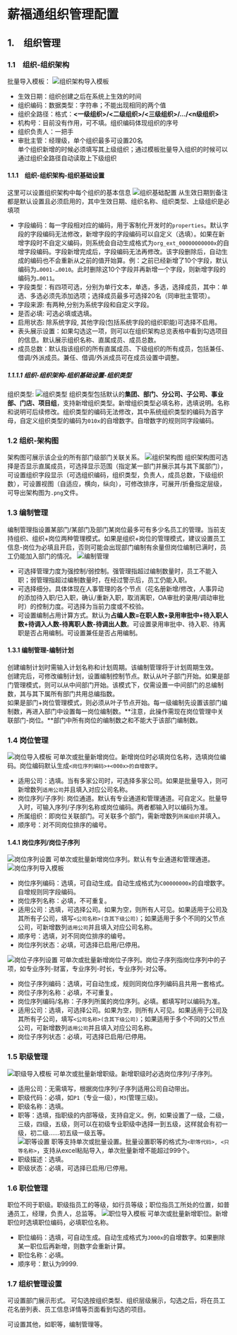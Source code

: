 # 薪福通组织管理配置
## 1.　组织管理
### 1.1　组织-组织架构
批量导入模板：
![组织架构导入模板](./图片/1_1组织架构导入模板.png)
- 生效日期：组织创建之后在系统上生效的时间<br>
- 组织编码：数据类型：字符串；不能出现相同的两个值<br>
- 组织全路径：格式：**<一级组织>/<二级组织>/<三级组织>/…/<n级组织>**<br>
- 机构号：目前没有作用，可不填。组织编码体现组织的序号<br>
- 组织负责人：一把手<br>
- 审批主管：经理级，单个组织最多可设置20名<br>
单个组织新增的时候必须填写其上级组织；通过模板批量导入组织的时候可以通过组织全路径自动读取上下级组织<br>

#### 1.1.1　组织-组织架构-组织基础设置
这里可以设置组织架构中每个组织的基本信息
![组织基础配置](./图片/1_1_1组织基本配置.png)
从生效日期到备注都是默认设置且必须启用的，其中生效日期、组织名称、组织类型、上级组织是必填项<br>
- 字段编码：每一字段相对应的编码，用于客制化开发时的`properties`。默认字段的字段编码无法修改，新增字段的字段编码可以自定义（选填）。如果在新增字段时不自定义编码，则系统会自动生成格式为`org_ext_00000000000x`的自增字段编码。字段新增完成后，字段编码无法再修改。该字段删除后，自动生成的编码也不会重新从之前的值开始算。例：之前已经新增了10个字段，默认编码为`…0001-…0010`。此时删除这10个字段并再新增一个字段，则新增字段的编码为`…0011`。<br>
- 字段类型：有四项可选，分别为单行文本，单选，多选，选择成员，其中：单选、多选必须先添加选项；选择成员最多可选择20名（同审批主管项）。<br>
- 字段来源: 有两种,分别为系统字段和自定义字段。<br>
- 是否必填: 可选必填或选填。<br>
- 启用状态: 除系统字段, 其他字段(包括系统字段的组织职能)可选择不启用。<br>
- 表头展示设置：如果勾选这一项，则可以在组织架构总览表格中看到勾选项目的信息。默认展示组织名称、直属成员、成员总数。<br>
- 成员总数：默认指该组织的所有直属成员、下级组织的所有成员，包括兼任、借调/外派成员。兼任、借调/外派成员可在成员设置中调整。<br>

##### 1.1.1.1 组织-组织架构-组织基础设置-组织类型
组织类型:
![组织类型](./图片/1_1_1_1组织类型.png)
组织类型包括默认的**集团、部门、分公司、子公司、事业部、门店、项目组**，支持新增组织类型。新增组织类型必填名称，选填说明。名称和说明可后续修改。组织类型的编码无法修改，其中系统组织类型的编码为首字母，自定义组织类型的编码为`010x`的自增数字。自增数字的规则同字段编码。

### 1.2 组织-架构图
架构图可展示该企业的所有部门级部门关联关系。
![组织架构图](./图片/1_2组织架构图.png)
组织架构图可选择是否显示直属成员，可选择显示范围（指定某一部门并展示其与其下属部门），可设置组织字段显示（可选组织编码，组织类型，负责人，成员总数，下级组织数），可设置视图（自适应，横向，纵向），可修改排序，可展开/折叠指定层级，可导出架构图为`.png`文件。

### 1.3 编制管理
编制管理指设置某部门/某部门及部门某岗位最多可有多少名员工的管理。当前支持组织、组织+岗位两种管理模式。如果是组织+岗位的管理模式，建议设置员工信息-岗位为必填且开启，否则可能会出现部门编制有余量但岗位编制已满时，员工仍能加入部门的情况。
![编制管理](./图片/1_3编制管理.png)
- 可选择管理力度为强控制/弱控制。强管理指超过编制数量时，员工不能入职；弱管理指超过编制数量时，在经过警示后，员工仍能入职。<br>
- 可选择细分。具体体现在人事管理的各个节点（花名册新增/修改，人事异动的添加待入职/已入职，确认/重新入职，取消离职，OA审批的录用/调动审批时）的控制力度。可选择为当前力度或不校验。<br>
- 可设置编制占用计算方式。默认为**占编人数=在职人数+录用审批中+待入职人数+待调入人数-待离职人数-待调出人数**。可设置录用审批中、待入职、待离职是否占用编制。可设置兼任是否占用编制。<br>

#### 1.3.1 编制管理-编制计划
创建编制计划时需输入计划名称和计划周期。该编制管理将于计划周期生效。<br>
创建完后，可修改编制计划，设置编制控制节点。默认从叶子部门开始。如果是部门管理模式，则可以从中间部门开始。该模式下，仅需设置一中间部门的总编制数，其与其下属所有部门共用总编指数。<br>
如果是部门+岗位管理模式，则必须从叶子节点开始。每一级编制先设置该部门编制数，再进入部门中设置每一岗位编制数。**注意，此操作需现在岗位管理中关联部门-岗位。**部门中所有岗位的编制数之和不能大于该部门编制数。<br>

### 1.4 岗位管理
![岗位导入模板](./图片/1_4岗位管理导入模板.png)
可单次或批量新增岗位。新增岗位时必填岗位名称，选填岗位编码。岗位编码默认生成`<岗位序列编码>+<000x>的自增数字`。<br>
- 适用公司：选填。当有多家公司时，可选择多家公司。如果是批量导入，则可新增数列`适用公司`并且填入对应公司名称。<br>
- 岗位序列/子序列: 岗位通道。默认有专业通道和管理通道。可自定义。批量导入时，可输入序列/子序列名称或岗位编码。两者都输入时以编码为准。<br>
- 所属组织：即岗位关联部门。可关联多个部门，需新增数列`所属组织`并填入。<br>
- 顺序号：对不同岗位排序的编号。<br>

#### 1.4.1 岗位序列/岗位子序列
![岗位序列设置](./图片/1_4_1岗位序列设置.png)
可单次或批量新增岗位序列。默认有专业通道和管理通道。
![岗位序列导入模板](./图片/1_4_2岗位序列导入模板.png)
- 岗位序列编码：选填，可自动生成。自动生成格式为`C00000000x`的自增数字。自增规则同字段编码。<br>
- 岗位序列名称：必填，不可重复。<br>
- 适用公司：选填，可选择公司。如果为空，则所有人可见。如果适用于公司及其所有子公司，填写`<公司名称>(含其下级公司)`；如果适用于多个不同的父节点公司，可新增数列`适用公司`并且填入对应公司名称。<br>
- 顺序号：选填，对不同岗位排序的编号。<br>
- 岗位序列状态：必填，可选择已启用/已停用。<br>

![岗位子序列设置](./图片/1_4_3岗位子序列导入模板.png)
可单次或批量新增岗位子序列。岗位子序列指岗位序列中的子项，如专业序列-财富，专业序列-时长，专业序列-对公等。<br>
- 岗位子序列编码：选填，可自动生成，规则同岗位序列编码且共用一套格式。<br>
- 岗位子序列名称：必填，不可重复。<br>
- 岗位序列编码/名称：子序列所属的岗位序列。必填。都填写时以编码为准。<br>
- 适用公司：选填，可选择公司。如果为空，则所有人可见。如果适用于公司及其所有子公司，填写`<公司名称>(含其下级公司)`；如果适用于多个不同的父节点公司，可新增数列`适用公司`并且填入对应公司名称。<br>
- 岗位子序列状态：必填，可选择已启用/已停用。<br>

### 1.5 职级管理
![职级导入模板](./图片/1_5职级导入模板.png)
可单次或批量新增职级。新增职级时必选岗位序列/子序列。<br>
- 适用公司：无需填写，根据岗位序列/子序列适用公司自动带出。<br>
- 职级代码：必填，如`P1`（专业一级），`M3`(管理三级)。<br>
- 职级名称：选填。<br>
- 职等：选填，指职级的内部等级，支持自定义。例，如果设置了一级，二级，三级，四级，五级，则可以在初级专业职级中选择一到五级，这样就会有初一级，初二级……初五级一级五等。<br>
![职等设置](./图片/1_5_1职等设置.png)
职等支持单次或批量设置。批量设置职等的格式为`<职等代码>, <只等名称>`，支持从excel粘贴导入，单次批量新增不能超过999个。
- 职级描述：选填。<br>
- 职级状态：必填，可选择已启用/已停用。<br>

### 1.6 职位管理
职位不同于职级。职级指员工的等级，如行员等级；职位指员工所处的位置，如普通员工，经理，负责人，总监等。
![职位导入模板](./图片/1_6职位导入模板.png)
可单次或批量新增职位。新增职位时选填职位编码，必填职位名称。<br>
- 职位编码：选填，可自动生成。自动生成格式为`J000x`的自增数字。如果删除某一职位后再新增，则数字会重新计算。<br>
- 职位名称：必填。<br>
- 顺序号：默认为9999.<br>

### 1.7 组织管理设置
可设置部门展示形式。
可勾选按组织类型、组织层级展示，勾选之后，将在员工花名册列表、员工信息详情等页面看到勾选的项目。

可设置其他，如职等，编制管理等。


